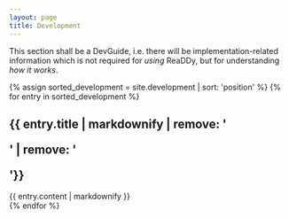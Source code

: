 ```yaml
---
layout: page
title: Development
---
```


This section shall be a DevGuide, i.e. there will be implementation-related information which 
is not required for _using_ ReaDDy, but for understanding _how it works_.


{% assign sorted_development = site.development | sort: 'position' %}
{% for entry in sorted_development %}
<section id="{{ entry.sectionName }}">
<h1>{{ entry.title | markdownify | remove: '<p>' | remove: '</p>'}}</h1>
{{ entry.content | markdownify }}
</section>
{% endfor %}